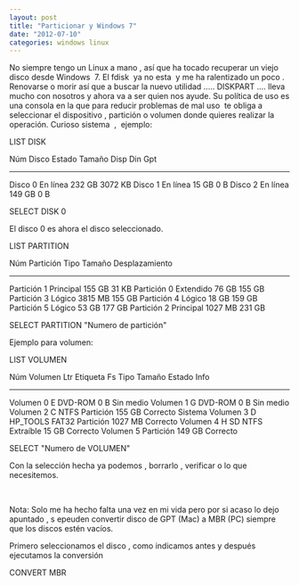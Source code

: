 ```yaml
---
layout: post
title: "Particionar y Windows 7"
date: "2012-07-10"
categories: windows linux
---
```


No siempre tengo un Linux a mano , así que ha tocado recuperar un viejo disco desde Windows  7. El fdisk  ya no esta  y me ha ralentizado un poco . Renovarse o morir así que a buscar la nuevo utilidad ..... DISKPART .... lleva mucho con nosotros y ahora va a ser quien nos ayude. Su política de uso es una consola en la que para reducir problemas de mal uso  te obliga a seleccionar el dispositivo , partición o volumen donde quieres realizar la operación. Curioso sistema  ,  ejemplo:

LIST DISK

  Núm Disco  Estado      Tamaño   Disp     Din  Gpt
  ---------- ---------- ------- ------- --- ---
  Disco 0    En línea     232 GB  3072 KB
  Disco 1    En línea      15 GB      0 B
  Disco 2    En línea     149 GB      0 B

SELECT DISK 0

El disco 0 es ahora el disco seleccionado.

LIST PARTITION

 Núm Partición  Tipo              Tamaño   Desplazamiento
 ------------- ---------------- ------- ---------------
 Partición 1    Principal          155 GB    31 KB
 Partición 0    Extendido           76 GB   155 GB
 Partición 3    Lógico            3815 MB   155 GB
 Partición 4    Lógico              18 GB   159 GB
 Partición 5    Lógico              53 GB   177 GB
 Partición 2    Principal         1027 MB   231 GB

SELECT PARTITION "Numero de partición"

Ejemplo para volumen:

LIST VOLUMEN

  Núm Volumen Ltr  Etiqueta     Fs     Tipo        Tamaño   Estado     Info
  ----------- --- ----------- ----- ---------- ------- --------- --------
  Volumen 0     E                      DVD-ROM         0 B  Sin medio
  Volumen 1     G                      DVD-ROM         0 B  Sin medio
  Volumen 2     C               NTFS   Partición    155 GB  Correcto   Sistema
  Volumen 3     D   HP\_TOOLS    FAT32  Partición   1027 MB  Correcto
  Volumen 4     H   SD          NTFS   Extraíble     15 GB  Correcto
  Volumen 5                            Partición    149 GB  Correcto

SELECT "Numero de VOLUMEN"

Con la selección hecha ya podemos , borrarlo , verificar o lo que necesitemos.

 

Nota: Solo me ha hecho falta una vez en mi vida pero por si acaso lo dejo apuntado , s epeuden convertir disco de GPT (Mac) a MBR (PC) siempre que los discos estén vacíos.

Primero seleccionamos el disco , como indicamos antes y después ejecutamos la conversión

CONVERT MBR
